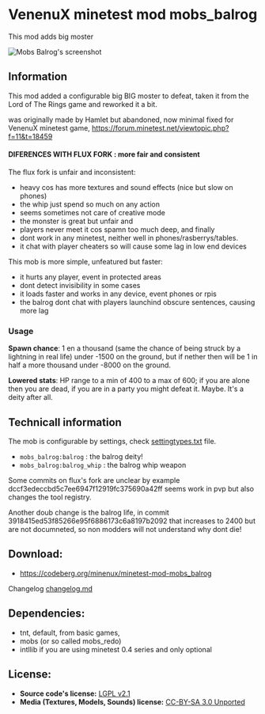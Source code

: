 # VenenuX minetest mod mobs_balrog

This mod adds big moster

![Mobs Balrog's screenshot](screenshot.png)  

## Information

This mod added a configurable big BIG moster to defeat, 
taken it from the Lord of The Rings game and reworked it a bit.

was originally made by Hamlet but abandoned, now minimal fixed 
for VenenuX minetest game, https://forum.minetest.net/viewtopic.php?f=11&t=18459

#### DIFERENCES WITH FLUX FORK : more fair and consistent

The flux fork is unfair and inconsistent:

* heavy cos has more textures and sound effects (nice but slow on phones)
* the whip just spend so much on any action
* seems sometimes not care of creative mode
* the monster is great but unfair and 
* players never meet it cos spamn too much deep, and finally 
* dont work in any minetest, neither well in phones/rasberrys/tables.
* it chat with player cheaters so will cause some lag in low end devices

This mob is more simple, unfeatured but faster:

* it hurts any player, event in protected areas
* dont detect invisibility in some cases
* it loads faster and works in any device, event phones or rpis
* the balrog dont chat with players launchind obscure sentences, causing more lag

### Usage

**Spawn chance**: 1 en a thousand (same the chance of being struck 
by a lightning in real life) under -1500 on the ground, but if nether then 
will be 1 in half a more thousand under -8000 on the ground.

**Lowered stats**: HP range to a min of 400 to a max of 600; if you are 
alone then you are dead, if you are in a party you might defeat it. 
Maybe. It's a deity after all.

## Technicall information

The mob is configurable by settings, check [settingtypes.txt](settingtypes.txt) file.

* `mobs_balrog:balrog` : the balrog deity!
* `mobs_balrog:balrog_whip` : the balrog whip weapon

Some commits on flux's fork are unclear by example dccf3edeccbd5c7ee6947f12919fc375690a42ff 
seems work in pvp but also changes the tool registry.

Another doub change is the balrog life, in commit 3918415ed53f85266e95f6886173c6a8197b2092 
that increases to 2400 but are not documneted, so non modders will not understand why dont die!

## Download: 

* https://codeberg.org/minenux/minetest-mod-mobs_balrog

Changelog [changelog.md](changelog.md)

## Dependencies: 

* tnt, default, from basic games, 
* mobs (or so called mobs_redo)
* intllib if you are using minetest 0.4 series and only optional

## License: 

* **Source code's license:** [LGPL v2.1][1]  
* **Media (Textures, Models, Sounds) license:** [CC-BY-SA 3.0 Unported][2]

[1]: https://www.gnu.org/licenses/old-licenses/lgpl-2.1.en.html
[2]: https://creativecommons.org/licenses/by-sa/3.0/
[3]: https://github.com/minetest/minetest_game
[4]: https://forum.minetest.net/viewtopic.php?t=9917
